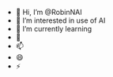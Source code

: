 - 👋 Hi, I’m @RobinNAI
- 👀 I’m interested in use of AI
- 🌱 I’m currently learning
- 💞️ 
- 📫 
- 😄 
- ⚡ 

<!---
RobinNAI/RobinNAI is a ✨ special ✨ repository because its `README.md` (this file) appears on your GitHub profile.
You can click the Preview link to take a look at your changes.
--->
